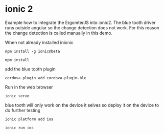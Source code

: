 # ionic 2

Example how to integrate the ErgomterJS into ionic2. The blue tooth driver runs outside angular so the
change detection does not work. For this reason the change detection is called manually in this demo. 

When not already installed inionic

    npm install -g ionic@beta
    
    npm install

add the blue tooth plugin

    cordova plugin add cordova-plugin-ble

Run in the web browser 

    ionic serve

blue tooth will only work on the device it selves so deploy it on the device to do further testing

    ionic platform add ios

    ionic run ios